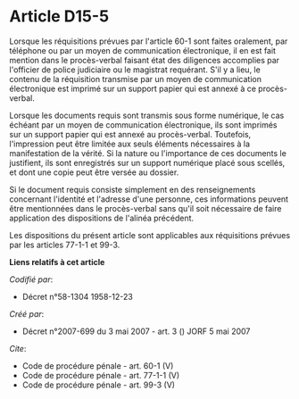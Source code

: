 # Article D15-5

Lorsque les réquisitions prévues par l'article 60-1 sont faites oralement, par téléphone ou par un moyen de communication
électronique, il en est fait mention dans le procès-verbal faisant état des diligences accomplies par l'officier de police
judiciaire ou le magistrat requérant. S'il y a lieu, le contenu de la réquisition transmise par un moyen de communication
électronique est imprimé sur un support papier qui est annexé à ce procès-verbal. 

Lorsque les documents requis sont transmis sous forme numérique, le cas échéant par un moyen de communication électronique,
ils sont imprimés sur un support papier qui est annexé au procès-verbal. Toutefois, l'impression peut être limitée aux seuls
éléments nécessaires à la manifestation de la vérité. Si la nature ou l'importance de ces documents le justifient, ils sont
enregistrés sur un support numérique placé sous scellés, et dont une copie peut être versée au dossier. 

Si le document requis consiste simplement en des renseignements concernant l'identité et l'adresse d'une personne, ces
informations peuvent être mentionnées dans le procès-verbal sans qu'il soit nécessaire de faire application des dispositions
de l'alinéa précédent. 

Les dispositions du présent article sont applicables aux réquisitions prévues par les articles 77-1-1 et 99-3.

**Liens relatifs à cet article**

_Codifié par_:

  - Décret n°58-1304 1958-12-23

_Créé par_:

  - Décret n°2007-699 du 3 mai 2007 - art. 3 () JORF 5 mai 2007

_Cite_:

  - Code de procédure pénale - art. 60-1 (V)
  - Code de procédure pénale - art. 77-1-1 (V)
  - Code de procédure pénale - art. 99-3 (V)
